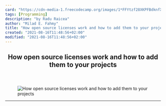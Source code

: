 ```yaml
---
card: "https://cdn-media-1.freecodecamp.org/images/1*FFYtzf28XKPFBdknfXf-jg.jpeg"
tags: [Programming]
description: "by Radu Raicea"
author: "Milad E. Fahmy"
title: "How open source licenses work and how to add them to your projects"
created: "2021-08-16T11:48:56+02:00"
modified: "2021-08-16T11:48:56+02:00"
---
```

<div class="site-wrapper">
<main id="site-main" class="site-main outer">
<div class="inner">
<article class="post-full post tag-programming tag-web-development tag-tech tag-startup tag-technology ">
<header class="post-full-header">
<h1 class="post-full-title">How open source licenses work and how to add them to your projects</h1>
</header>
<figure class="post-full-image">
<picture>
<source media="(max-width: 700px)" sizes="1px" srcset="data:image/gif;base64,R0lGODlhAQABAIAAAAAAAP///yH5BAEAAAAALAAAAAABAAEAAAIBRAA7 1w">
<source media="(min-width: 701px)" sizes="(max-width: 800px) 400px,
(max-width: 1170px) 700px,
1400px" srcset="https://cdn-media-1.freecodecamp.org/images/1*FFYtzf28XKPFBdknfXf-jg.jpeg 300w,
https://cdn-media-1.freecodecamp.org/images/1*FFYtzf28XKPFBdknfXf-jg.jpeg 600w,
https://cdn-media-1.freecodecamp.org/images/1*FFYtzf28XKPFBdknfXf-jg.jpeg 1000w,
https://cdn-media-1.freecodecamp.org/images/1*FFYtzf28XKPFBdknfXf-jg.jpeg 2000w">
<img onerror="this.style.display='none'" src="https://cdn-media-1.freecodecamp.org/images/1*FFYtzf28XKPFBdknfXf-jg.jpeg" alt="How open source licenses work and how to add them to your projects">
</picture>
</figure>
<section class="post-full-content">
<div class="post-content medium-migrated-article">
</div>
<hr>
</section>
</article>
</div>
</main>
</div>
<!-- Google Tag Manager (noscript) -->
<!-- End Google Tag Manager (noscript) -->
